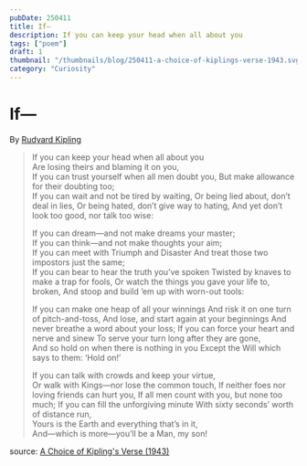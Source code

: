 ```yaml
---
pubDate: 250411
title: If—
description: If you can keep your head when all about you
tags: ["poem"]
draft: 1
thumbnail: "/thumbnails/blog/250411-a-choice-of-kiplings-verse-1943.svg" 
category: "Curiosity"
---
```


# If—

By [Rudyard Kipling](https://www.poetryfoundation.org/poets/rudyard-kipling)

> If you can keep your head when all about you   
>     Are losing theirs and blaming it on you,   
> If you can trust yourself when all men doubt you,
>     But make allowance for their doubting too;   
> If you can wait and not be tired by waiting,
>     Or being lied about, don’t deal in lies,
> Or being hated, don’t give way to hating,
>     And yet don’t look too good, nor talk too wise:
> 
> If you can dream—and not make dreams your master;   
>     If you can think—and not make thoughts your aim;   
> If you can meet with Triumph and Disaster
>     And treat those two impostors just the same;   
> If you can bear to hear the truth you’ve spoken
>     Twisted by knaves to make a trap for fools,
> Or watch the things you gave your life to, broken,
>     And stoop and build ’em up with worn-out tools:
> 
> If you can make one heap of all your winnings
>     And risk it on one turn of pitch-and-toss,
> And lose, and start again at your beginnings
>     And never breathe a word about your loss;
> If you can force your heart and nerve and sinew
>     To serve your turn long after they are gone,   
> And so hold on when there is nothing in you
>     Except the Will which says to them: ‘Hold on!’
> 
> If you can talk with crowds and keep your virtue,   
>     Or walk with Kings—nor lose the common touch,
> If neither foes nor loving friends can hurt you,
>     If all men count with you, but none too much;
> If you can fill the unforgiving minute
>     With sixty seconds’ worth of distance run,   
> Yours is the Earth and everything that’s in it,   
>     And—which is more—you’ll be a Man, my son!

source: [A Choice of Kipling's Verse (1943)](https://www.poetryfoundation.org/poems/46473/if---)
